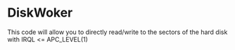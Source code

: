 # DiskWoker
This code will allow you to directly read/write to the sectors of the hard disk with IRQL <= APC_LEVEL(1)
